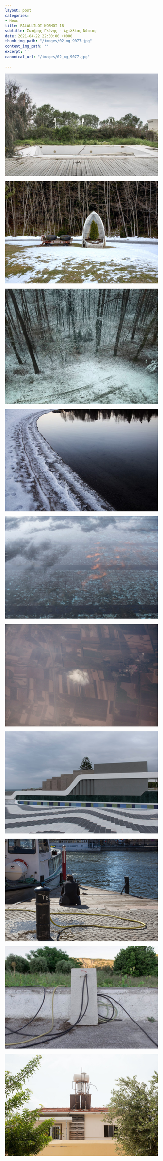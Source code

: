 ```yaml
---
layout: post
categories:
- News
title: PALALLILOI KOSMOI 18
subtitle: Σωτήρης Γκόνης - Αχιλλέας Νάσιος
date: 2021-04-22 22:00:00 +0000
thumb_img_path: "/images/02_mg_9077.jpg"
content_img_path: ''
excerpt: ''
canonical_url: "/images/02_mg_9077.jpg"

---
```

![](/images/01-137266306_839318476634489_5466290546161899851_n.jpg)

![](/images/02_mg_9077.jpg)

![](/images/03-137225540_188504162972284_8999779675124597334_n.jpg)

![](/images/04-55608037_10218291303776359_3672297269731786752_o.jpg)

![](/images/05-138361710_954043702089651_3394192354107148093_n.jpg)

![](/images/06_mg_7702.jpg)

![](/images/07-137535288_418224072780208_9035295601817915818_n.jpg)

![](/images/08-_mg_4046.jpg)

![](/images/09-138019581_521165482154675_3704778206355821612_n.jpg)

![](/images/10_mg_9128.jpg)